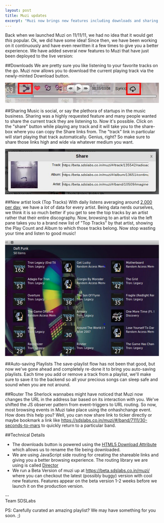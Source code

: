 ```yaml
---
layout: post
title: Muzi updates
excerpt: "Muzi now brings new features including downloads and sharing of tracks."
---
```


Back when we launched Muzi on 11/11/11, we had no idea that it would get _this_ popular. Ok, we did have some idea! Since then, we have been working on it continuously and have even rewritten it a few times to give you a better experience. We have added several new features to Muzi that have just been deployed to the live version:

##Downloads
We are pretty sure you like listening to your favorite tracks on the go. Muzi now allows you to download the current playing track via the newly-minted Download button.

![The new Download &amp; Share buttons ](/images/posts/muzi/download.jpg)

##Sharing
Music is social, or say the plethora of startups in the music business. Sharing was a highly requested feature and many people wanted to share the current track they are listening to. Now it's possible. Click on the "share" button while playing any track and it will take you to the share-box where you can copy the Share links from. The "track" link in particular will start playing that track automatically. Genius, right? So make sure to share those links high and wide via whatever medium you want.

![The new share box](/images/posts/muzi/share.jpg)

##New artist look (Top Tracks)
With daily listens averaging around [2,000 per day](http://qr.ae/IEj4U), we have a *lot* of data for every artist. Being data nerds ourselves, we think it is so much better if you get to see the top tracks by an artist rather that their entire discography. Now, browsing to an artist via the left pane takes you to a brand new list of "Top Tracks" by that artist, showing the Play Count and Album to which those tracks belong. Now stop wasting your time and listen to good music!

![The new Top Tracks Look](/images/posts/muzi/toptracks.jpg)

##Auto-saving Playlists
The save-playlist flow has not been that good, but now we've gone ahead and completely re-done it to bring you auto-saving playlists. Each time you add or remove a track from a playlist, we'll make sure to save it to the backend so all your precious songs can sleep safe and sound when you are not around.

##Router
The Sherlock wannabes might have noticed that Muzi now changes the URL in the address bar based on its interaction with you. We've shifted the JS observer pattern from event-triggers to URL routing. So now, most browsing events in Muzi take place using the onhashchange event. How does this help you? Well, you can now share link to ticker directly or maybe bookmark a link like <https://sdslabs.co.in/muzi/#/band/7111/30-seconds-to-mars> to quickly return to a particular band.

##Technical Details

- The downloads button is powered using the [HTML5 Download Attribute](http://davidwalsh.name/download-attribute) which allows us to rename the file being downloaded.
- We are using JavaScript side routing for creating the shareable links and giving you a better browsing experience. The routing library we are using is called [Director](https://github.com/flatiron/director)
- We run a Beta Version of muzi up at <https://beta.sdslabs.co.in/muzi/> where you can checkout the latest (possibly buggy) version with cool new features. Features appear on the beta version 1-2 weeks before we launch it on the production version.

--  
Team SDSLabs

PS: Carefully curated an amazing playlist? We may have something for you soon. ;)